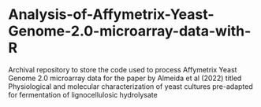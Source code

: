 # Analysis-of-Affymetrix-Yeast-Genome-2.0-microarray-data-with-R
Archival repository to store the code used to process Affymetrix Yeast Genome 2.0 microarray data for the paper by Almeida et al (2022) titled Physiological and molecular characterization of yeast cultures pre-adapted for fermentation of lignocellulosic hydrolysate
